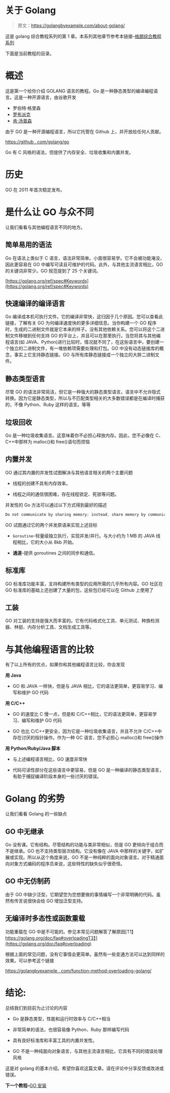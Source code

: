 # 关于 Golang

> 原文：<https://golangbyexample.com/about-golang/>

这是 golang 综合教程系列的第 1 章。本系列其他章节参考本链接–[格朗综合教程系列](https://golangbyexample.com/golang-comprehensive-tutorial/)

下面是当前教程的目录。

# **概述**

这是第一个给你介绍 GOLANG 语言的教程。Go 是一种静态类型的编译编程语言。这是一种开源语言，由谷歌开发

*   罗伯特·格里森
*   [罗布派克](https://en.wikipedia.org/wiki/Rob_Pike)
*   [肯·汤普森](https://en.wikipedia.org/wiki/Ken_Thompson)

由于 GO 是一种开源编程语言，所以它托管在 Github 上，并开放给任何人贡献。

[https://github . com/golang/go](https://github.com/golang/go)

Go 有 C 风格的语法，但提供了内存安全、垃圾收集和内置并发。

# **历史**

GO 在 2011 年首次稳定发布。

# **是什么让 GO 与众不同**

让我们看看与其他编程语言不同的地方。

## **简单易用的语法**

Go 在语法上类似于 C 语言，语法非常简单。小面很容易学。它不会被功能淹没，因此更容易在 GO 中编写可读且可维护的代码。此外，与其他主流语言相比，GO 的关键词非常少。GO 规范提到了 25 个关键词。

[https://golang.org/ref/spec#Keywords](https://golang.org/ref/spec#Keywords)

## **快速编译的编译语言**

Go 编译成本机可执行文件。它的编译非常快，这归因于几个原因。您可以查看此链接，了解有关 GO 为何编译速度快的更多详细信息。当你构建一个 GO 程序时，生成的二进制文件就是它本来的样子。没有其他依赖关系。您可以将这个二进制文件移植到任何支持 GO 的平台上，并且可以在那里执行。当您将其与其他编程语言(如 JAVA、Python)进行比较时，情况就不同了，在这些语言中，要创建一个独立的二进制文件，有一堆依赖项需要处理和打包。GO 中没有动态链接库的概念，事实上它支持静态链接。GO 与所有库静态链接成一个独立的大胖二进制文件。

## **静态类型语言**

尽管 GO 的语法非常简洁，但它是一种强大的静态类型语言。语言中不允许隐式转换。因为它是静态类型，所以与不匹配类型相关的大多数错误都是在编译时捕获的，不像 Python、Ruby 这样的语言。等等

## **垃圾回收**

Go 是一种垃圾收集语言。这意味着你不必担心释放内存。因此，您不必像在 C、C++中那样为 malloc()和 free()语句而烦恼

## **内置并发**

GO 通过其内置的并发性试图解决与其他语言相关的两个主要问题

*   线程的创建不具有内存效率。

*   线程之间的通信很困难，存在线程锁定、死锁等问题。

并发性的 Go 方法可以通过以下方式得到最好的描述

```go
Do not communicate by sharing memory; instead, share memory by communicating
```

GO 试图通过它的两个并发原语来实现上述目标

*   `Goroutine`–轻量级独立执行，实现并发/并行。与大小约为 1 MB 的 JAVA 线程相比，它的大小从 8kb 开始。

*   **通道**–提供 goroutines 之间的同步和通信。

## **标准库**

GO 标准库功能丰富，支持构建所有类型的应用所需的几乎所有内容。GO 社区在 GO 标准库的基础上还创建了大量的包，这些包已经可以在 Github 上使用了

## **工装**

GO 对工装的支持是强大而丰富的。它有代码格式化工具、单元测试、种族检测器、林挺、内存分析工具、文档生成工具等。

# **与其他编程语言的比较**

有了以上所有的优点，如果你和其他编程语言比较，你会发现

**用 Java**

*   GO 和 JAVA 一样快，但是与 JAVA 相比，它的语法更简单，更容易学习、编写和维护 GO 代码

**用 C/C++**

*   GO 的速度比 C 慢一点，但是和 C/C++相比，它的语法更简单，更容易学习、编写和维护 GO 代码

*   GO 也比 C/C++更安全，因为它是一种垃圾收集语言，并且不允许 C/C++中存在讨厌的指针操作。作为一种 GC 语言，您不必担心 malloc()和 free()操作

**用 Python/Ruby/Java 脚本**

*   与上述编程语言相比，GO 速度非常快

*   代码可读性部分在这些语言中更容易，但是 GO 是一种编译的静态类型语言，有助于捕捉编译阶段本身的一些讨厌的错误。

# **Golang 的劣势**

让我们看看 Golang 的一些缺点

## **GO 中无继承**

Go 没有课。它有结构。尽管结构的功能与类非常相似，但是 GO 更倾向于组合而不是继承。GO 也不支持类型层次结构。它没有像在 JAVA 中那样的关键字，如扩展或实现。所以从这个角度来说，GO 不是一种纯粹的面向对象语言。对于精通面向对象方式编码的程序员来说，这些特性的缺失似乎很奇怪。

## **GO 中无仿制药**

由于 GO 中缺少泛型，它期望您为您想要做的事情编写一个非常明确的代码。虽然有传言说很快会给 GO 增加泛型支持。

## **无编译时多态性或函数重载**

功能重载在 GO 中是不可能的。参见本常见问题解答了解原因[T1】https://golang.org/doc/faq#overloadingT3】](https://golang.org/doc/faq#overloading)

根据上面的常见问题，没有它事情会更简单。虽然有一些变通方法可以达到同样的效果。可以参考这个链接

[https://golangbyexample . com/function-method-overloading-golang/](https://golangbyexample.com/function-method-overloading-golang/)

# **结论:**

总结我们到目前为止讨论的内容

*   Go 是静态类型，性能和运行时效率与 C/C++相当

*   非常简单的语法，也很容易像 Python、Ruby 那样编写代码

*   具有良好标准库和丰富工具的内置并发性。

*   GO 不是一种纯面向对象语言，与其他主流语言相比，它具有不同的错误处理风格

这是对 golang 的基本介绍。希望你喜欢这篇文章。请在评论中分享反馈或改进或错误。

****下一个教程–****[GO 安装](https://golangbyexample.com/golang-installation)